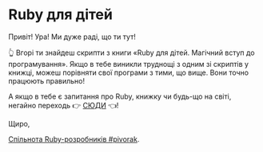 # Ruby для дітей

Привіт! Ура! Ми дуже раді, що ти тут!

👆 Вгорі ти знайдеш скрипти з книги «Ruby для дітей. Магічний вступ до програмування». Якщо в тебе виникли труднощі з одним зі скриптів у книжці, можеш порівняти свої програми з тими, що вище. Вони точно працюють правильно!

А якщо в тебе є запитання про Ruby, книжку чи будь-що на світі, негайно переходь 👉 [СЮДИ](https://pivorak.com/book) 👈!

Щиро,

[Спільнота Ruby-розробників #pivorak](https://pivorak.com/).